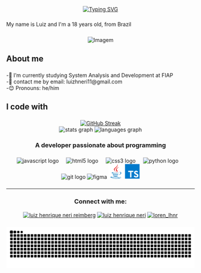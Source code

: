 <p align="center">
  <a href="https://git.io/typing-svg"><img src="https://readme-typing-svg.demolab.com?font=Montserrat&weight=600&size=40&pause=1000&color=F71A6E&background=A7FF3000&center=true&vCenter=true&width=435&lines=Hello%2C+I'm+Luiz+%F0%9F%91%8B;+Welcome" alt="Typing SVG" /></a>
</p>

###

<p align="left">My name is Luiz and I'm a 18 years old, from Brazil</p>

###

<p align="center">
  <img align="center" src="https://media.tenor.com/Pwrg7ZPN1IwAAAAi/kirby-kirby-line-sticker.gif" alt="Imagem">
</p>

###
<h2 align="left">About me</h2>

###

<p align="left">-🌱 I’m currently studying System Analysis and Development at FIAP <br>-💬 contact me by email: luizhneri11@gmail.com<br>-😊 Pronouns: he/him </p>

###

<h2 align="left">I code with</h2>


###

<div align="center">
  <a href="https://git.io/streak-stats"><img src="https://streak-stats.demolab.com?user=LuizHNR&theme=radical&date_format=M%20j%5B%2C%20Y%5D" alt="GitHub Streak" /></a>
</div>

<div align="center">
  <img src="https://github-readme-stats.vercel.app/api?username=LuizHNR&hide_title=false&hide_rank=false&show_icons=true&include_all_commits=true&count_private=true&disable_animations=false&theme=radical&locale=en&hide_border=false" height="150" alt="stats graph"  />
  <img src="https://github-readme-stats.vercel.app/api/top-langs?username=LuizHNR&locale=en&hide_title=false&layout=compact&card_width=320&langs_count=5&theme=radical&hide_border=false" height="150" alt="languages graph"  />
</div>

###

<h3 align="center">A developer passionate about programming</h3>

###

<div align="center">
  <img src="https://cdn.jsdelivr.net/gh/devicons/devicon/icons/javascript/javascript-original.svg" height="40" alt="javascript logo"  />
  <img width="12" />
  <img src="https://cdn.jsdelivr.net/gh/devicons/devicon/icons/html5/html5-original.svg" height="40" alt="html5 logo"  />
  <img width="12" />
  <img src="https://cdn.jsdelivr.net/gh/devicons/devicon/icons/css3/css3-original.svg" height="40" alt="css3 logo"  />
  <img width="12" />
  <img src="https://cdn.jsdelivr.net/gh/devicons/devicon/icons/python/python-original.svg" height="40" alt="python logo"  />
  <img width="12" />
  <img src="https://www.vectorlogo.zone/logos/git-scm/git-scm-icon.svg" alt="git logo" width="40" height="40"/>
  <img src="https://www.vectorlogo.zone/logos/figma/figma-icon.svg" alt="figma" width="40" height="40"/>
  <img src="https://raw.githubusercontent.com/devicons/devicon/master/icons/java/java-original.svg" alt="java" width="40" height="40"/>
  <img src="https://raw.githubusercontent.com/devicons/devicon/master/icons/typescript/typescript-original.svg" alt="typescript" width="40" height="40"/>
</div>

###

<hr/>

<h3 align="center">Connect with me:</h3>
<p align="center">
<a href="https://linkedin.com/in/luiz henrique neri reimberg" target="blank"><img align="center" src="https://raw.githubusercontent.com/rahuldkjain/github-profile-readme-generator/master/src/images/icons/Social/linked-in-alt.svg" alt="luiz henrique neri reimberg" height="30" width="40" /></a>
<a href=https://www.facebook.com/luizhenrique.neri.9/ target="blank"><img align="center" src="https://raw.githubusercontent.com/rahuldkjain/github-profile-readme-generator/master/src/images/icons/Social/facebook.svg" alt="luiz henrique neri" height="30" width="40" /></a>
<a href="https://instagram.com/loren_lhnr" target="blank"><img align="center" src="https://raw.githubusercontent.com/rahuldkjain/github-profile-readme-generator/master/src/images/icons/Social/instagram.svg" alt="loren_lhnr" height="30" width="40" /></a>
</p>

###

<img src="https://raw.githubusercontent.com/LuizHNR/LuizHNR/output/snake.svg" alt="Snake animation" />

###
